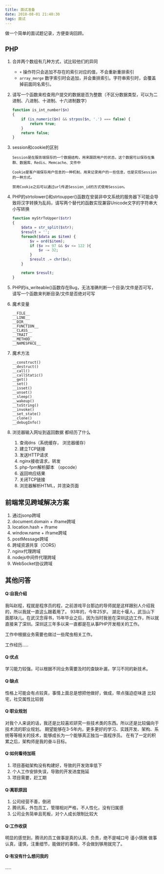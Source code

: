 ```yaml
---
title: 面试准备
date: 2018-08-01 21:40:30
tags: 面试
---
```

做一个简单的面试题记录，方便查询回顾。

## PHP
1. 合并两个数组有几种方式，试比较他们的异同
    - `+` 操作符只会追加不存在的索引对应的值，不会重新重排索引
    - `array_merge` 数字索引时会追加，并会重排索引。字符串索引时，会覆盖掉前面同名索引。
1. 请写一个函数来检查用户提交的数据是否为整数（不区分数据类型，可以为二进制、八进制、十进制、十六进制数字）
    ```php
    function is_int_number($n)
    {
        if (is_numeric($n) && strpos($n, '.') === false) {
            return true;
        }
        return false;
    }
    ```
1. session和cookie的区别
    ```
    Session是在服务端保存的一个数据结构，用来跟踪用户的状态，这个数据可以保存在集群、数据库、Redis、Memcache、文件中

    Cookie是客户端保存用户信息的一种机制，用来记录用户的一些信息，也是实现Session的一种方式。

    禁用Cookie之后可以通过url传递Session_id的方式使用Session。
    ```
1. PHP的strtolower()和strtoupper()函数在安装非中文系统的服务器下可能会导致将汉字转换为乱码，请写两个替代的函数实现兼容Unicode文字的字符串大小写转换
    ```php
    function myStrToUpper($str)
    {
        $data = str_split($str);
        $result = '';
        foreach($data as $item) {
            $v = ord($item);
            if ($v >= 97 && $v <= 122 ){
                $v -= 32;
            }
            $result .= chr($v);
        }

        return $result;
    }
    ```
1. PHP的is_writeable()函数存在Bug，无法准确判断一个目录/文件是否可写，请写一个函数来判断目录/文件是否绝对可写

1. 魔术变量
    ```
    __FILE__
    __LINE__
    __DIR__
    __FUNCTION__
    __CLASS__
    __TRAIT__
    __METHOD__
    __NAMESPACE__
    ```
1. 魔术方法
    ```
    __construct()
    __destruct()
    __call()
    __callStatic()
    __get()
    __set()
    __isset()
    __unset()
    __sleep()
    __wakeup()
    __toString()
    __invoke()
    __set_state()
    __clone()
    __debugInfo()    
    ```

1. 浏览器输入网址到返回数据 都经历了什么
    1. 查询dns（系统缓存， 浏览器缓存）
    1. 建立TCP链接
    1. 发送HTTP请求
    1. nginx接收请求，转发
    1. php-fpm解析脚本 （opcode）
    1. 返回响应结果
    1. 关闭TCP链接
    1. 浏览器解析HTML，并渲染页面
## 前端常见跨域解决方案
1. 通过jsonp跨域
2. document.domain + iframe跨域
3. location.hash + iframe
4. window.name + iframe跨域
5. postMessage跨域
6. 跨域资源共享（CORS）
7. nginx代理跨域
8. nodejs中间件代理跨域
9. WebSocket协议跨域

## 其他问答
#### Q:自我介绍

我叫赵程，程就是程序员的程，之前游戏平台那边的导师就是这样跟别人介绍我的，所以我就一直这么跟着用了。
93年的，今年25岁。
湖北十堰人，武当山下面那块儿。在武汉念得书，15年毕业之后，因为当时我爸在深圳这边工作，所以就直接来了深圳。深圳这三年多以来一直都是在从事PHP开发相关的工作。

工作中根据业务需要也做过一些爬虫相关工作。

工作经历.....

#### Q:优点
学习能力较强，可以根据不同业务需要及时的查缺补漏，学习不同的新技术。

#### Q:缺点
性格上可能会有点较真，事情上面总是想把他做好，做成，带点强迫症味道
比较宅，社交属性比较弱

#### Q:职业规划

对我个人来说的话，我还是比较喜欢研究一些技术类的东西。所以还是比较偏向于技术流的职业规划。
期望能够在3-5年内，更多更好的学习、实践开发、架构、系统等等相关的技术，能够成长为一个能够真正独当一面程序员。
在有了一定的积累之后，架构师是我的奋斗目标。


#### Q:如何看待加班
1. 项目基础架构没有构建好，导致的开发效率低下
2. 个人工作安排失误，导致的开发进度拖延
3. 项目需要，赶工期

#### Q:离职原因

1. 公司经营不善，倒闭
2. 腾讯系，外包员工，管理相对严格，不人性化，没有归属感
3. 公司业务简单且死板，对个人成长限制比较大

#### Q:工作收获

明显的感觉到，腾讯的员工做事是真的认真、负责，绝不是喊口号
谨小慎微
做事认真，谨慎，注重细节，能做好的事情，不会做到够用就完了。

#### Q:有没有什么想问我的

.....